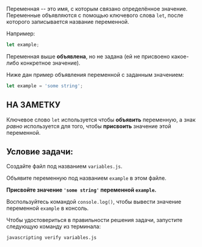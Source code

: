 Переменная -- это имя, с которым связано определённое значение. Переменные объявляются с помощью ключевого слова `let`, после которого записывается название переменной.

Например:

```js
let example;
```

Переменная выше **объявлена**, но не задана (ей не присвоено какое-либо конкретное значение).

Ниже дан пример объявления переменной с заданным значением:

```js
let example = 'some string';
```

## НА ЗАМЕТКУ

Ключевое слово `let` используется чтобы **объявить** переменную, а знак _равно_ используется для того, чтобы **присвоить** значение этой переменной.

## Условие задачи:

Создайте файл под названием `variables.js`.

Объявите переменную под названием `example` в этом файле.

**Присвойте значение `'some string'` переменной `example`.**

Воспользуйтесь командой `console.log()`, чтобы вывести значение переменной `example` в консоль.

Чтобы удостовериться в правильности решения задачи, запустите следующую команду из терминала:

```bash
javascripting verify variables.js
```
